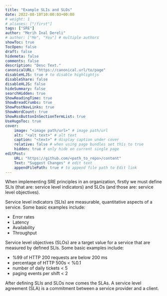 ```yaml
---
title: "Example SLIs and SLOs"
date: 2022-08-10T10:00:03+00:00
# weight: 1
# aliases: ["/first"]
tags: ["SRE"]
author: "Merih İnal Dereli"
# author: ["Me", "You"] # multiple authors
showToc: true
TocOpen: false
draft: false
hidemeta: false
comments: false
description: "Desc Text."
canonicalURL: "https://canonical.url/to/page"
disableHLJS: true # to disable highlightjs
disableShare: false
disableHLJS: false
hideSummary: false
searchHidden: true
ShowReadingTime: true
ShowBreadCrumbs: true
ShowPostNavLinks: true
ShowWordCount: true
ShowRssButtonInSectionTermList: true
UseHugoToc: true
cover:
    image: "<image path/url>" # image path/url
    alt: "<alt text>" # alt text
    caption: "<text>" # display caption under cover
    relative: false # when using page bundles set this to true
    hidden: true # only hide on current single page
editPost:
    URL: "https://github.com/<path_to_repo>/content"
    Text: "Suggest Changes" # edit text
    appendFilePath: true # to append file path to Edit link
---
```

When implementing SRE principles in an organization, firstly we must define SLIs (that are: service level indicators) and SLOs (and those are: service level objectives).

Service level indicators (SLIs) are measurable, quantitative aspects of a service. Some basic examples include:

* Error rates
* Latency
* Availability
* Throughput

Service level objectives (SLOs) are a target value for a service that are measured by defined SLIs. Some basic examples include:

* %99 of HTTP 200 requests are below 200 ms
* percentage of HTTP 500s < %0.1
* number of daily tickets < 5
* paging events per shift < 2

After defining SLIs and SLOs now comes the SLAs. A service level agreement (SLA) is a commitment between a service provider and a client.